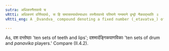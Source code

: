 ```yaml
---
sutra: अधिकरणैतावत्वे च
vRtti: अधिकरणं वर्त्तिपदार्थः, स हि समासस्यार्थस्याधारः तस्यैतावत्त्वे परिमाणे गम्यमाने द्वन्द्वो नैकवद्भवति ॥
vRtti_eng: A _Dvandva_ compound denoting a fixed number (_etavatva_) of concrete things (_adhikarna_) is not singular.

---
```

As, दश दन्तोष्ठाः 'ten sets of teeth and lips'; दशमार्दङ्गिकपाणविकाः 'ten sets of drum and _panavika_ players.' Compare (II.4.2).